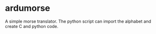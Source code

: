 # ardumorse
A simple morse translator. The python script can import the alphabet and create C and python code.
